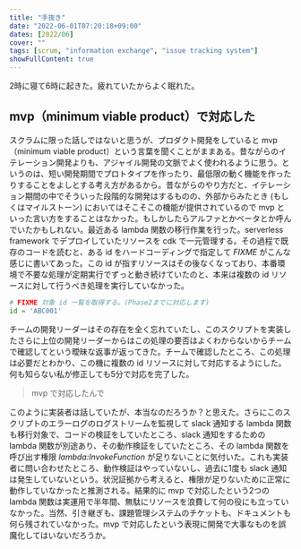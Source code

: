 ```yaml
---
title: "手抜き"
date: "2022-06-01T07:20:18+09:00"
dates: [2022/06]
cover: ""
tags: [scrum, "information exchange", "issue tracking system"]
showFullContent: true
---
```


2時に寝て6時に起きた。疲れていたからよく眠れた。

## mvp（minimum viable product）で対応した

スクラムに限った話しではないと思うが、プロダクト開発をしていると mvp（minimum viable product）という言葉を聞くことがままある。昔ながらのイテレーション開発よりも、アジャイル開発の文脈でよく使われるように思う。というのは、短い開発期間でプロトタイプを作ったり、最低限の動く機能を作ったりすることをよしとする考え方があるから。昔ながらのやり方だと、イテレーション期間の中でそういった段階的な開発はするものの、外部からみたとき (もしくはマイルストーン) においてはそこそこの機能が提供されているので mvp といった言い方をすることはなかった。もしかしたらアルファとかベータとか呼んでいたかもしれない。最近ある lambda 関数の移行作業を行った。serverless framework でデプロイしていたリソースを cdk で一元管理する。その過程で既存のコードを読むと、ある id をハードコーディングで指定して *FIXME* がこんな感じに書いてあった。この id が指すリソースはその後なくなっており、本番環境で不要な処理が定期実行でずっと動き続けていたのと、本来は複数の id リソースに対して行うべき処理を実行していなかった。

```python
# FIXME 対象 id 一覧を取得する。(Phase2までに対応します)
id = 'ABC001'
```

チームの開発リーダーはその存在を全く忘れていたし、このスクリプトを実装したさらに上位の開発リーダーからはこの処理の要否はよくわからないからチームで確認してという曖昧な返事が返ってきた。チームで確認したところ、この処理は必要だとわかり、この機に複数の id リソースに対して対応するようにした。何も知らない私が修正しても5分で対応を完了した。

> mvp で対応したんで

このように実装者は話していたが、本当なのだろうか？と思えた。さらにこのスクリプトのエラーログのログストリームを監視して slack 通知する lambda 関数も移行対象で、コードの検証をしていたところ、slack 通知をするための lambda 関数が別途あり、その動作検証をしていたところ、その lambda 関数を呼び出す権限 *lambda:InvokeFunction* が足りないことに気付いた。これも実装者に問い合わせたところ、動作検証はやっていないし、過去に1度も slack 通知は発生していないという。状況証拠から考えると、権限が足りないために正常に動作していなかったと推測される。結果的に mvp で対応したという2つの lambda 関数は実運用で半年間、無駄にリソースを浪費して何の役にも立っていなかった。当然、引き継ぎも、課題管理システムのチケットも、ドキュメントも何ら残されていなかった。mvp で対応したという表現に開発で大事なものを誤魔化してはいないだろうか。
